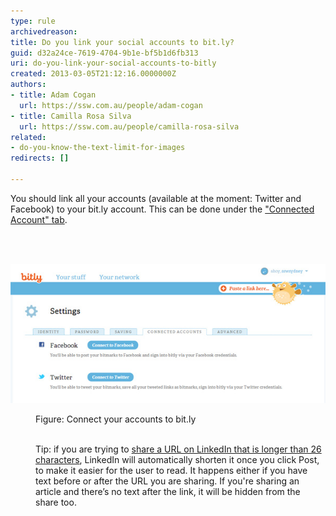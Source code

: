 ```yaml
---
type: rule
archivedreason: 
title: Do you link your social accounts to bit.ly?
guid: d32a24ce-7619-4704-9b1e-bf5b1d6fb313
uri: do-you-link-your-social-accounts-to-bitly
created: 2013-03-05T21:12:16.0000000Z
authors:
- title: Adam Cogan
  url: https://ssw.com.au/people/adam-cogan
- title: Camilla Rosa Silva
  url: https://ssw.com.au/people/camilla-rosa-silva
related:
- do-you-know-the-text-limit-for-images
redirects: []

---
```



<p>​​​You should link all your accounts (available at the moment: Twitter and Facebook) to your bit.ly account. This can be done under the <a href="https://bitly.com/a/settings/connected" target="_blank">"Connected Account" tab</a>.

</p>
<br><excerpt class='endintro'></excerpt><br>
<dl><dl class="ssw15-rteElement-ImageArea"><img src="bitly-connect.jpg" alt="" /></dl><dd class="ssw15-rteElement-FigureNormal">​​Figure: Connect your accounts to bit.ly<br></dd><dd><br></dd><dd><p class="ssw15-rteElement-Tip">Tip: if you are trying to <a href="https://www.linkedin.com/help/linkedin/answer/3439">share a URL on LinkedIn that is longer than 26 characters</a>, LinkedIn will automatically shorten it once you click Post, to make it easier for the user to read. It happens either if you have text before or after the URL you are sharing. If you're sharing an article and there’s no text after the link, it will be hidden from the share too. <br></p><br></dd></dl>


